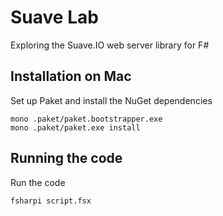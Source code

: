 # Suave Lab
Exploring the Suave.IO web server library for F#


## Installation on Mac

Set up Paket and install the NuGet dependencies

    mono .paket/paket.bootstrapper.exe
	mono .paket/paket.exe install
	
## Running the code

Run the code

    fsharpi script.fsx
